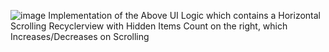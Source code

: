 ![image](https://github.com/atishagrawal/android-horizontal-recyclerview-with-counter/assets/6162950/966bea88-a097-4267-a7dd-a061afe47857)
Implementation of the Above UI Logic which contains a Horizontal Scrolling Recyclerview with Hidden Items Count on the right, which Increases/Decreases on Scrolling
